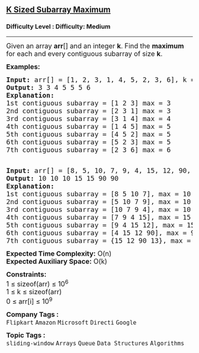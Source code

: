 <h2><a href="https://www.geeksforgeeks.org/problems/maximum-of-all-subarrays-of-size-k3101/1?itm_source=geeksforgeeks&itm_medium=article&itm_campaign=practice_card">K Sized Subarray Maximum</a></h2><h3>Difficulty Level : Difficulty: Medium</h3><hr><div class="problems_problem_content__Xm_eO"><p><span style="font-size: 18px;">Given an array <strong>arr</strong>[] and an integer <strong>k</strong>. Find the <strong>maximum </strong>for each and every contiguous subarray of size <strong>k</strong>.</span></p>
<p><strong><span style="font-size: 18px;">Examples:</span></strong></p>
<pre><span style="font-size: 18px;"><strong>Input: </strong>arr[] = [1, 2, 3, 1, 4, 5, 2, 3, 6], k = 3</span>
<span style="font-size: 18px;"><strong>Output: </strong>3 3 4 5 5 5 6 </span>
<span style="font-size: 18px;"><strong>Explanation: </strong>
1st contiguous subarray = [1 2 3] max = 3
2nd contiguous subarray = [2 3 1] max = 3
3rd contiguous subarray = [3 1 4] max = 4
4th contiguous subarray = [1 4 5] max = 5
5th contiguous subarray = [4 5 2] max = 5
6th contiguous subarray = [5 2 3] max = 5
7th contiguous subarray = [2 3 6] max = 6<br><br></span></pre>
<pre><span style="font-size: 18px;"><strong>Input: </strong>arr[] = [8, 5, 10, 7, 9, 4, 15, 12, 90, 13], k = 4</span>
<span style="font-size: 18px;"><strong>Output: </strong>10 10 10 15 15 90 90
<strong>Explanation: 
</strong>1st contiguous subarray = [8 5 10 7], max = 10
2nd contiguous subarray = [5 10 7 9], max = 10
3rd contiguous subarray = [10 7 9 4], max = 10
4th contiguous subarray = [7 9 4 15], max = 15
5th contiguous subarray = [9 4 15 12], max = 15
6th contiguous subarray = [4 15 12 90], max = 90
7th contiguous subarray = {15 12 90 13}, max = 90</span>
</pre>
<p><span style="font-size: 18px;"><strong>Expected Time Complexity:</strong> O(n)<br><strong>Expected Auxiliary Space:</strong> O(k)</span></p>
<p><span style="font-size: 18px;"><strong>Constraints:</strong><br>1 ≤ sizeof(arr) ≤ 10<sup>6</sup><br>1 ≤ k ≤ sizeof(arr)<br>0 ≤ arr[i] ≤ 10<sup>9</sup></span></p></div><p><span style=font-size:18px><strong>Company Tags : </strong><br><code>Flipkart</code>&nbsp;<code>Amazon</code>&nbsp;<code>Microsoft</code>&nbsp;<code>Directi</code>&nbsp;<code>Google</code>&nbsp;<br><p><span style=font-size:18px><strong>Topic Tags : </strong><br><code>sliding-window</code>&nbsp;<code>Arrays</code>&nbsp;<code>Queue</code>&nbsp;<code>Data Structures</code>&nbsp;<code>Algorithms</code>&nbsp;